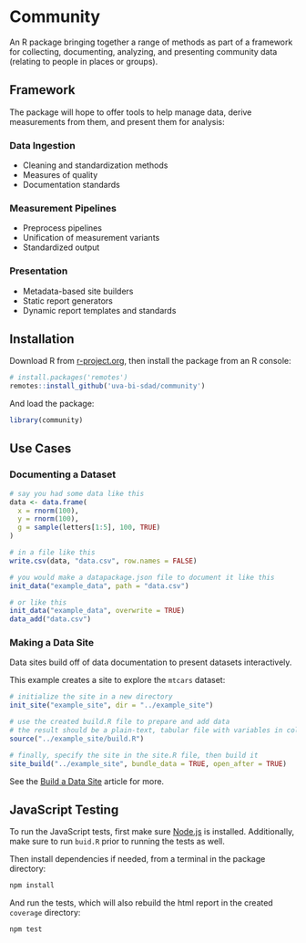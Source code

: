 # Community

An R package bringing together a range of methods as part of a framework for
collecting, documenting, analyzing, and presenting community data (relating to people in places or groups).

## Framework

The package will hope to offer tools to help manage data, derive measurements from them, and present them for analysis:

### Data Ingestion

- Cleaning and standardization methods
- Measures of quality
- Documentation standards

### Measurement Pipelines

- Preprocess pipelines
- Unification of measurement variants
- Standardized output

### Presentation

- Metadata-based site builders
- Static report generators
- Dynamic report templates and standards

## Installation

Download R from [r-project.org](https://www.r-project.org/), then install the package from an R console:

```R
# install.packages('remotes')
remotes::install_github('uva-bi-sdad/community')
```

And load the package:

```R
library(community)
```

## Use Cases

### Documenting a Dataset

```R
# say you had some data like this
data <- data.frame(
  x = rnorm(100),
  y = rnorm(100),
  g = sample(letters[1:5], 100, TRUE)
)

# in a file like this
write.csv(data, "data.csv", row.names = FALSE)

# you would make a datapackage.json file to document it like this
init_data("example_data", path = "data.csv")

# or like this
init_data("example_data", overwrite = TRUE)
data_add("data.csv")
```

### Making a Data Site

Data sites build off of data documentation to present datasets interactively.

This example creates a site to explore the `mtcars` dataset:

```R
# initialize the site in a new directory
init_site("example_site", dir = "../example_site")

# use the created build.R file to prepare and add data
# the result should be a plain-text, tabular file with variables in columns
source("../example_site/build.R")

# finally, specify the site in the site.R file, then build it
site_build("../example_site", bundle_data = TRUE, open_after = TRUE)
```

See the [Build a Data Site](https://uva-bi-sdad.github.io/community/articles/quickstart-site.html) article for more.

## JavaScript Testing

To run the JavaScript tests, first make sure [Node.js](https://nodejs.org) is installed. Additionally, make sure to run ```buid.R``` prior to running the tests as well.

Then install dependencies if needed, from a terminal in the package directory:

```bash
npm install
```

And run the tests, which will also rebuild the html report in the created `coverage` directory:

```bash
npm test
```
